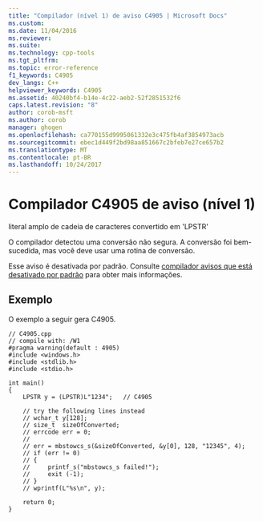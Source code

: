```yaml
---
title: "Compilador (nível 1) de aviso C4905 | Microsoft Docs"
ms.custom: 
ms.date: 11/04/2016
ms.reviewer: 
ms.suite: 
ms.technology: cpp-tools
ms.tgt_pltfrm: 
ms.topic: error-reference
f1_keywords: C4905
dev_langs: C++
helpviewer_keywords: C4905
ms.assetid: 40240bf4-b14e-4c22-aeb2-52f2851532f6
caps.latest.revision: "8"
author: corob-msft
ms.author: corob
manager: ghogen
ms.openlocfilehash: ca770155d9995061332e3c475fb4af3854973acb
ms.sourcegitcommit: ebec1d449f2bd98aa851667c2bfeb7e27ce657b2
ms.translationtype: MT
ms.contentlocale: pt-BR
ms.lasthandoff: 10/24/2017
---
```

# <a name="compiler-warning-level-1-c4905"></a>Compilador C4905 de aviso (nível 1)
literal amplo de cadeia de caracteres convertido em 'LPSTR'  
  
 O compilador detectou uma conversão não segura. A conversão foi bem-sucedida, mas você deve usar uma rotina de conversão.  
  
 Esse aviso é desativada por padrão. Consulte [compilador avisos que está desativado por padrão](../../preprocessor/compiler-warnings-that-are-off-by-default.md) para obter mais informações.  
  
## <a name="example"></a>Exemplo  
 O exemplo a seguir gera C4905.  
  
```  
// C4905.cpp  
// compile with: /W1  
#pragma warning(default : 4905)  
#include <windows.h>  
#include <stdlib.h>  
#include <stdio.h>  
  
int main()  
{  
    LPSTR y = (LPSTR)L"1234";   // C4905  
  
    // try the following lines instead  
    // wchar_t y[128];  
    // size_t  sizeOfConverted;  
    // errcode err = 0;  
    //  
    // err = mbstowcs_s(&sizeOfConverted, &y[0], 128, "12345", 4);  
    // if (err != 0)  
    // {  
    //     printf_s("mbstowcs_s failed!");  
    //     exit (-1);  
    // }  
    // wprintf(L"%s\n", y);  
  
    return 0;  
}  
```